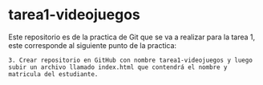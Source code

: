 # tarea1-videojuegos

Este repositorio es de la practica de Git que se va a realizar para la tarea 1, este corresponde al siguiente punto de la practica:

``` 3. Crear repositorio en GitHub con nombre tarea1-videojuegos y luego subir un archivo llamado index.html que contendrá el nombre y matricula del estudiante. ```
